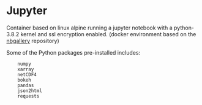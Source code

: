 # Jupyter

Container based on linux alpine running a jupyter notebook with a python-3.8.2 kernel and ssl encryption enabled.
(docker environment based on the [nbgallery](https://github.com/nbgallery/jupyter-alpine) repository)

Some of the Python packages pre-installed includes:

```
    numpy 
    xarray 
    netCDF4 
    bokeh 
    pandas 
    json2html 
    requests
``` 
